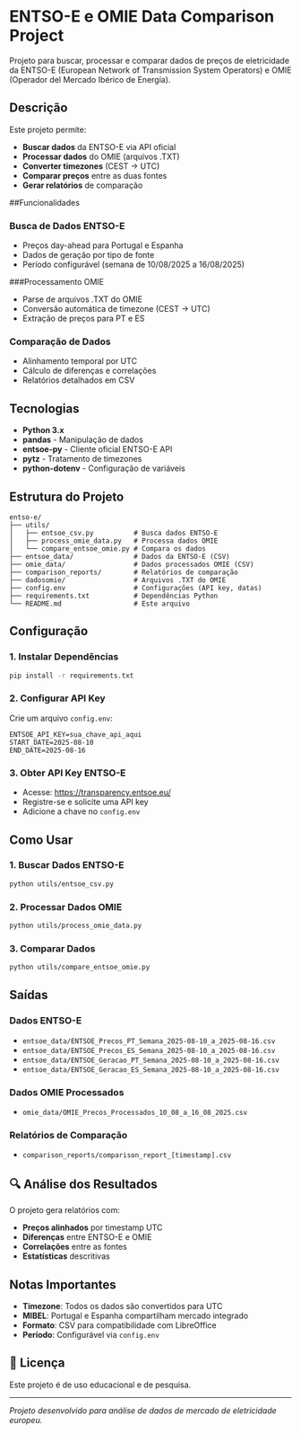 # ENTSO-E e OMIE Data Comparison Project

Projeto para buscar, processar e comparar dados de preços de eletricidade da ENTSO-E (European Network of Transmission System Operators) e OMIE (Operador del Mercado Ibérico de Energía).

## Descrição

Este projeto permite:
- **Buscar dados** da ENTSO-E via API oficial
- **Processar dados** do OMIE (arquivos .TXT)
- **Converter timezones** (CEST → UTC)
- **Comparar preços** entre as duas fontes
- **Gerar relatórios** de comparação

##Funcionalidades

### Busca de Dados ENTSO-E
- Preços day-ahead para Portugal e Espanha
- Dados de geração por tipo de fonte
- Período configurável (semana de 10/08/2025 a 16/08/2025)

###Processamento OMIE
- Parse de arquivos .TXT do OMIE
- Conversão automática de timezone (CEST → UTC)
- Extração de preços para PT e ES

### Comparação de Dados
- Alinhamento temporal por UTC
- Cálculo de diferenças e correlações
- Relatórios detalhados em CSV

## Tecnologias

- **Python 3.x**
- **pandas** - Manipulação de dados
- **entsoe-py** - Cliente oficial ENTSO-E API
- **pytz** - Tratamento de timezones
- **python-dotenv** - Configuração de variáveis

## Estrutura do Projeto

```
entso-e/
├── utils/
│   ├── entsoe_csv.py          # Busca dados ENTSO-E
│   ├── process_omie_data.py   # Processa dados OMIE
│   └── compare_entsoe_omie.py # Compara os dados
├── entsoe_data/               # Dados da ENTSO-E (CSV)
├── omie_data/                 # Dados processados OMIE (CSV)
├── comparison_reports/        # Relatórios de comparação
├── dadosomie/                 # Arquivos .TXT do OMIE
├── config.env                 # Configurações (API key, datas)
├── requirements.txt           # Dependências Python
└── README.md                  # Este arquivo
```

## Configuração

### 1. Instalar Dependências
```bash
pip install -r requirements.txt
```

### 2. Configurar API Key
Crie um arquivo `config.env`:
```env
ENTSOE_API_KEY=sua_chave_api_aqui
START_DATE=2025-08-10
END_DATE=2025-08-16
```

### 3. Obter API Key ENTSO-E
- Acesse: https://transparency.entsoe.eu/
- Registre-se e solicite uma API key
- Adicione a chave no `config.env`

## Como Usar

### 1. Buscar Dados ENTSO-E
```bash
python utils/entsoe_csv.py
```

### 2. Processar Dados OMIE
```bash
python utils/process_omie_data.py
```

### 3. Comparar Dados
```bash
python utils/compare_entsoe_omie.py
```

## Saídas

### Dados ENTSO-E
- `entsoe_data/ENTSOE_Precos_PT_Semana_2025-08-10_a_2025-08-16.csv`
- `entsoe_data/ENTSOE_Precos_ES_Semana_2025-08-10_a_2025-08-16.csv`
- `entsoe_data/ENTSOE_Geracao_PT_Semana_2025-08-10_a_2025-08-16.csv`
- `entsoe_data/ENTSOE_Geracao_ES_Semana_2025-08-10_a_2025-08-16.csv`

### Dados OMIE Processados
- `omie_data/OMIE_Precos_Processados_10_08_a_16_08_2025.csv`

### Relatórios de Comparação
- `comparison_reports/comparison_report_[timestamp].csv`

## 🔍 Análise dos Resultados

O projeto gera relatórios com:
- **Preços alinhados** por timestamp UTC
- **Diferenças** entre ENTSO-E e OMIE
- **Correlações** entre as fontes
- **Estatísticas** descritivas

## Notas Importantes

- **Timezone**: Todos os dados são convertidos para UTC
- **MIBEL**: Portugal e Espanha compartilham mercado integrado
- **Formato**: CSV para compatibilidade com LibreOffice
- **Período**: Configurável via `config.env`


## 📄 Licença

Este projeto é de uso educacional e de pesquisa.

---

*Projeto desenvolvido para análise de dados de mercado de eletricidade europeu.*
